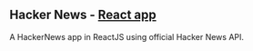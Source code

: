 ## Hacker News - [React app](https://github.com/aswinsanakan/hackernews-react)
A HackerNews app in ReactJS using official Hacker News API.